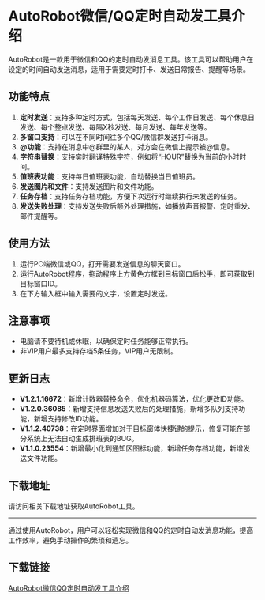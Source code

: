 # AutoRobot微信/QQ定时自动发工具介绍

AutoRobot是一款用于微信和QQ的定时自动发消息工具。该工具可以帮助用户在设定的时间自动发送消息，适用于需要定时打卡、发送日常报告、提醒等场景。

## 功能特点

1. **定时发送**：支持多种定时方式，包括每天发送、每个工作日发送、每个休息日发送、每个整点发送、每隔X秒发送、每月发送、每年发送等。
2. **多窗口支持**：可以在不同时间往多个QQ/微信群发送打卡消息。
3. **@功能**：支持在消息中@群里的某人，对方会在微信上提示被@信息。
4. **字符串替换**：支持实时翻译特殊字符，例如将“HOUR”替换为当前的小时时间。
5. **值班表功能**：支持每日值班表功能，自动替换当日值班员。
6. **发送图片和文件**：支持发送图片和文件功能。
7. **任务存档**：支持任务存档功能，方便下次运行时继续执行未发送的任务。
8. **发送失败处理**：支持发送失败后额外处理措施，如播放声音报警、定时重发、邮件提醒等。

## 使用方法

1. 运行PC端微信或QQ，打开需要发送信息的聊天窗口。
2. 运行AutoRobot程序，拖动程序上方黄色方框到目标窗口后松手，即可获取到目标窗口ID。
3. 在下方输入框中输入需要的文字，设置定时发送。

## 注意事项

- 电脑请不要待机或休眠，以确保定时任务能够正常执行。
- 非VIP用户最多支持存档5条任务，VIP用户无限制。

## 更新日志

- **V1.2.1.16672**：新增计数器替换命令，优化机器码算法，优化更改ID功能。
- **V1.2.0.36085**：新增支持信息发送失败后的处理措施，新增多队列支持功能，新增支持修改ID功能。
- **V1.1.2.40738**：在定时界面增加对于目标窗体快捷键的提示，修复可能在部分系统上无法自动生成排班表的BUG。
- **V1.1.0.23554**：新增最小化到通知区图标功能，新增任务存档功能，新增发送文件功能。

## 下载地址

请访问相关下载地址获取AutoRobot工具。

---

通过使用AutoRobot，用户可以轻松实现微信和QQ的定时自动发消息功能，提高工作效率，避免手动操作的繁琐和遗忘。

## 下载链接

[AutoRobot微信QQ定时自动发工具介绍](https://pan.quark.cn/s/290f5f54ecfc)